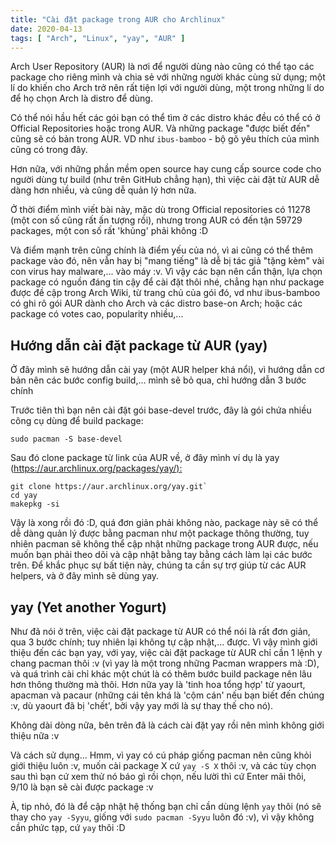 ```yaml
---
title: "Cài đặt package trong AUR cho Archlinux"
date: 2020-04-13
tags: [ "Arch", "Linux", "yay", "AUR" ]
---
```


Arch User Repository (AUR) là nơi để người dùng nào cũng có thể tạo các package cho riêng mình và chia sẻ với những
người khác cùng sử dụng; một lí do khiến cho Arch trở nên rất tiện lợi với người dùng, một trong những lí do để họ chọn
Arch là distro để dùng.

Có thể nói hầu hết các gói bạn có thể tìm ở các distro khác đều có thể có ở Official Repositories hoặc trong AUR. Và
những package "được biết đến" cũng sẽ có bản trong AUR. VD như `ibus-bamboo` - bộ gõ yêu thích của mình cũng có trong
đây.

Hơn nữa, với những phần mềm open source hay cung cấp source code cho người dùng tự build (như trên GitHub chẳng hạn),
thì việc cài đặt từ AUR dễ dàng hơn nhiều, và cũng dễ quản lý hơn nữa.

Ở thời điểm mình viết bài này, mặc dù trong Official repositories có 11278 (một con số cũng rất ấn tượng rồi), nhưng
trong AUR có đến tận 59729 packages, một con số rất 'khủng' phải không :D

Và điểm mạnh trên cũng chính là điểm yếu của nó, vì ai cũng có thể thêm package vào đó, nên vẫn hay bị "mang tiếng" là
dễ bị tác giả "tặng kèm" vài con virus hay malware,... vào máy :v. Vì vậy các bạn nên cẩn thận, lựa chọn package có
nguồn đáng tin cậy để cài đặt thôi nhé, chẳng hạn như package được đề cập trong Arch Wiki, từ trang chủ của gói đó, vd
như ibus-bamboo có ghi rõ gói AUR dành cho Arch và các distro base-on Arch; hoặc các package có votes cao, popularity
nhiều,...

## Hướng dẫn cài đặt package từ AUR (yay)

Ở đây mình sẽ hướng dẫn cài yay (một AUR helper khá nổi), vì hướng dẫn cơ bản nên các bước config build,... mình sẽ bỏ
qua, chỉ hướng dẫn 3 bước chính

Trước tiên thì bạn nên cài đặt gói base-devel trước, đây là gói chứa nhiều công cụ dùng để build package:

```shell
sudo pacman -S base-devel
```

Sau đó clone package từ link của AUR về, ở đây mình ví dụ là yay (<https://aur.archlinux.org/packages/yay/):>

```shell
git clone https://aur.archlinux.org/yay.git`
cd yay
makepkg -si
```

Vậy là xong rồi đó :D, quá đơn giản phải không nào, package này sẽ có thể dễ dàng quản lý được bằng pacman như một
package thông thường, tuy nhiên pacman sẽ không thể cập nhật những package trong AUR được, nếu muốn bạn phải theo dõi và
cập nhật bằng tay bằng cách làm lại các bước trên. Để khắc phục sự bất tiện này, chúng ta cần sự trợ giúp từ các AUR
helpers, và ở đây mình sẽ dùng yay.

## yay (Yet another Yogurt)

Như đã nói ở trên, việc cài đặt package từ AUR có thể nói là rất đơn giản, qua 3 bước chính; tuy nhiên lại không tự cập
nhật,... được. Vì vậy mình giới thiệu đến các bạn yay, với yay, việc cài đặt package từ AUR chỉ cần 1 lệnh y chang
pacman thôi :v (vì yay là một trong những Pacman wrappers mà :D), và quá trình cài chỉ khác một chút là có thêm bước
build package nên lâu hơn thông thường mà thôi. Hơn nữa yay là 'tinh hoa tổng hợp' từ yaourt, apacman và pacaur (những
cái tên khá là 'cộm cán' nếu bạn biết đến chúng :v, dù yaourt đã bị 'chết', bởi vậy yay mới là sự thay thế cho nó).

Không dài dòng nữa, bên trên đã là cách cài đặt yay rồi nên mình không giới thiệu nữa :v

Và cách sử dụng... Hmm, vì yay có cú pháp giống pacman nên cũng khỏi giới thiệu luôn :v, muốn cài package X
cứ `yay -S X` thôi :v, và các tùy chọn sau thì bạn cứ xem thử nó báo gì rồi chọn, nếu lười thì cứ Enter mãi thôi, 9/10
là bạn sẽ cài được package :v

À, tip nhỏ, đó là để cập nhật hệ thống bạn chỉ cần dùng lệnh `yay` thôi (nó sẽ thay cho `yay -Syyu`, giống
với `sudo pacman -Syyu` luôn đó :v), vì vậy không cần phức tạp, cứ `yay` thôi :D
